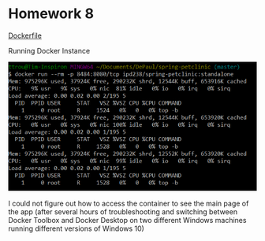 Homework 8
==========

[Dockerfile](Dockerfile)


Running Docker Instance

![running docker instance](images/running_docker.png)

I could not figure out how to access the container to see the main page of the app (after several hours of troubleshooting and switching between Docker Toolbox and Docker Desktop on two different Windows machines running different versions of Windows 10)